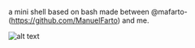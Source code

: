 a mini shell based on bash made between @mafarto- (https://github.com/ManuelFarto) and me.

![alt text](https://github.com/gordobil/minishell_42/blob/main/pdfs/minishell_banner.png?raw=true)
